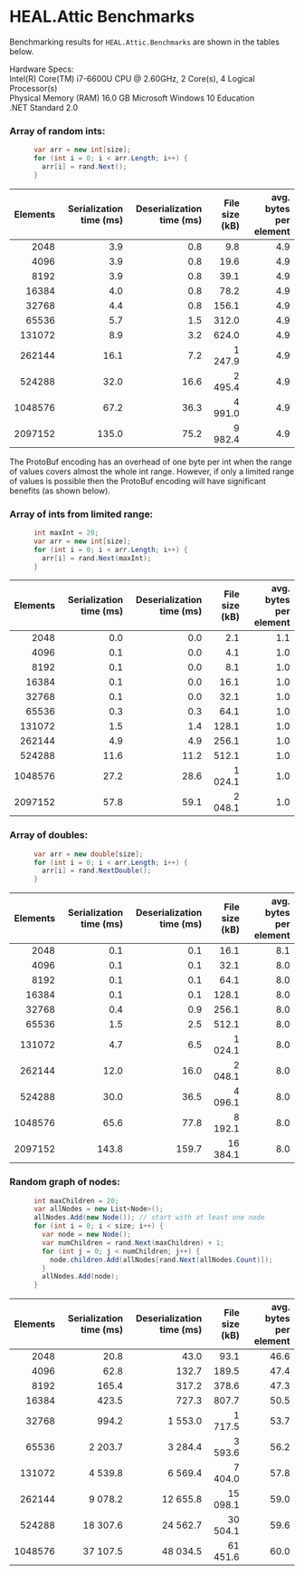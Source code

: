 # HEAL.Attic Benchmarks
Benchmarking results for `HEAL.Attic.Benchmarks` are shown in the tables below.

Hardware Specs:  
Intel(R) Core(TM) i7-6600U CPU @ 2.60GHz, 2 Core(s), 4 Logical Processor(s)  
Physical Memory (RAM)	16.0 GB
Microsoft Windows 10 Education  
.NET Standard 2.0

### Array of random ints:

```csharp
      var arr = new int[size];
      for (int i = 0; i < arr.Length; i++) {
        arr[i] = rand.Next();
      }
```
| Elements | Serialization time (ms) | Deserialization time (ms) | File size (kB) | avg. bytes per element |
|---------:|------------------------:|--------------------------:|---------------:|-----------------------:|
|     2048 |                     3.9 |                       0.8 |            9.8 |                    4.9 |
|     4096 |                     3.9 |                       0.8 |           19.6 |                    4.9 |
|     8192 |                     3.9 |                       0.8 |           39.1 |                    4.9 |
|    16384 |                     4.0 |                       0.8 |           78.2 |                    4.9 |
|    32768 |                     4.4 |                       0.8 |          156.1 |                    4.9 |
|    65536 |                     5.7 |                       1.5 |          312.0 |                    4.9 |
|   131072 |                     8.9 |                       3.2 |          624.0 |                    4.9 |
|   262144 |                    16.1 |                       7.2 |        1 247.9 |                    4.9 |
|   524288 |                    32.0 |                      16.6 |        2 495.4 |                    4.9 |
|  1048576 |                    67.2 |                      36.3 |        4 991.0 |                    4.9 |
|  2097152 |                   135.0 |                      75.2 |        9 982.4 |                    4.9 |

The ProtoBuf encoding has an overhead of one byte per int when the range of values covers almost the whole int range. However, if only a limited range of values is possible then the ProtoBuf encoding will  have significant benefits (as shown below). 

### Array of ints from limited range:
```csharp
      int maxInt = 20;
      var arr = new int[size];
      for (int i = 0; i < arr.Length; i++) {
        arr[i] = rand.Next(maxInt);
      }
```

| Elements | Serialization time (ms) | Deserialization time (ms) | File size (kB) | avg. bytes per element |
|---------:|------------------------:|--------------------------:|---------------:|-----------------------:|
|     2048 |                     0.0 |                       0.0 |            2.1 |                    1.1 |
|     4096 |                     0.1 |                       0.0 |            4.1 |                    1.0 |
|     8192 |                     0.1 |                       0.0 |            8.1 |                    1.0 |
|    16384 |                     0.1 |                       0.0 |           16.1 |                    1.0 |
|    32768 |                     0.1 |                       0.0 |           32.1 |                    1.0 |
|    65536 |                     0.3 |                       0.3 |           64.1 |                    1.0 |
|   131072 |                     1.5 |                       1.4 |          128.1 |                    1.0 |
|   262144 |                     4.9 |                       4.9 |          256.1 |                    1.0 |
|   524288 |                    11.6 |                      11.2 |          512.1 |                    1.0 |
|  1048576 |                    27.2 |                      28.6 |        1 024.1 |                    1.0 |
|  2097152 |                    57.8 |                      59.1 |        2 048.1 |                    1.0 |

### Array of doubles:
```csharp
      var arr = new double[size];
      for (int i = 0; i < arr.Length; i++) {
        arr[i] = rand.NextDouble();
      }
```

| Elements | Serialization time (ms) | Deserialization time (ms) | File size (kB) | avg. bytes per element |
|---------:|------------------------:|--------------------------:|---------------:|-----------------------:|
|     2048 |                     0.1 |                       0.1 |           16.1 |                    8.1 |
|     4096 |                     0.1 |                       0.1 |           32.1 |                    8.0 |
|     8192 |                     0.1 |                       0.1 |           64.1 |                    8.0 |
|    16384 |                     0.1 |                       0.1 |          128.1 |                    8.0 |
|    32768 |                     0.4 |                       0.9 |          256.1 |                    8.0 |
|    65536 |                     1.5 |                       2.5 |          512.1 |                    8.0 |
|   131072 |                     4.7 |                       6.5 |        1 024.1 |                    8.0 |
|   262144 |                    12.0 |                      16.0 |        2 048.1 |                    8.0 |
|   524288 |                    30.0 |                      36.5 |        4 096.1 |                    8.0 |
|  1048576 |                    65.6 |                      77.8 |        8 192.1 |                    8.0 |
|  2097152 |                   143.8 |                     159.7 |       16 384.1 |                    8.0 |


### Random graph of nodes:  
```csharp
      int maxChildren = 20;
      var allNodes = new List<Node>();
      allNodes.Add(new Node()); // start with at least one node
      for (int i = 0; i < size; i++) {
        var node = new Node();
        var numChildren = rand.Next(maxChildren) + 1;
        for (int j = 0; j < numChildren; j++) {
          node.children.Add(allNodes[rand.Next(allNodes.Count)]);
        }
        allNodes.Add(node);
      }
```

| Elements | Serialization time (ms) | Deserialization time (ms) | File size (kB) | avg. bytes per element |
|---------:|------------------------:|--------------------------:|---------------:|-----------------------:|
|     2048 |                    20.8 |                      43.0 |           93.1 |                   46.6 |
|     4096 |                    62.8 |                     132.7 |          189.5 |                   47.4 |
|     8192 |                   165.4 |                     317.2 |          378.6 |                   47.3 |
|    16384 |                   423.5 |                     727.3 |          807.7 |                   50.5 |
|    32768 |                   994.2 |                   1 553.0 |        1 717.5 |                   53.7 |
|    65536 |                 2 203.7 |                   3 284.4 |        3 593.6 |                   56.2 |
|   131072 |                 4 539.8 |                   6 569.4 |        7 404.0 |                   57.8 |
|   262144 |                 9 078.2 |                  12 655.8 |       15 098.1 |                   59.0 |
|   524288 |                18 307.6 |                  24 562.7 |       30 504.1 |                   59.6 |
|  1048576 |                37 107.5 |                  48 034.5 |       61 451.6 |                   60.0 |